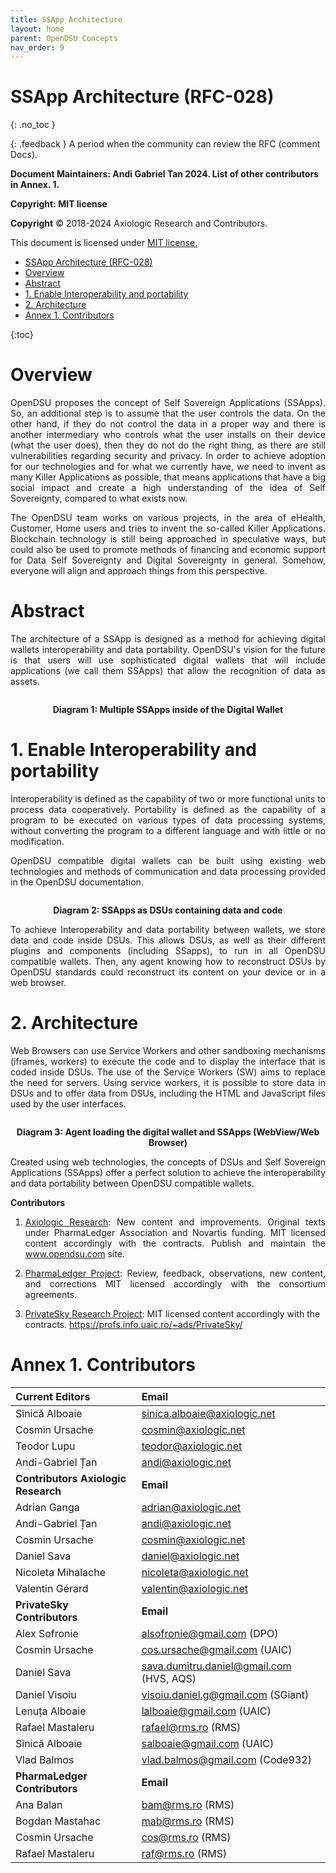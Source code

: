 ```yaml
---
title: SSApp Architecture 
layout: home
parent: OpenDSU Concepts
nav_order: 9
---
```


# SSApp Architecture (RFC-028)
{: .no_toc }

{: .feedback }
A period when the community can review the RFC (comment Docs).



**Document Maintainers: Andi Gabriel Tan 2024. List of other contributors in Annex. 1.**

**Copyright: MIT license**

 **Copyright** © 2018-2024 Axiologic Research and Contributors.

This document is licensed under [MIT license.](https://en.wikipedia.org/wiki/MIT_License)
 
<!-- TOC -->
* [SSApp Architecture (RFC-028)](#ssapp-architecture-rfc-028)
* [Overview](#overview)
* [Abstract](#abstract)
* [1. Enable Interoperability and portability](#1-enable-interoperability-and-portability)
* [2. Architecture](#2-architecture)
* [Annex 1. Contributors](#annex-1-contributors)
<!-- TOC -->
{:toc}




# Overview

<p style='text-align: justify;'>OpenDSU proposes the concept of Self Sovereign Applications (SSApps). So, an additional step is to assume that the user controls the data. On the other hand, if they do not control the data in a proper way and there is another intermediary who controls what the user installs on their device (what the user does), then they do not do the right thing, as there are still vulnerabilities regarding security and privacy. In order to achieve adoption for our technologies and for what we currently have, we need to invent as many Killer Applications as possible, that means applications that have a big social impact and create a high understanding of the idea of Self Sovereignty, compared to what exists now.
</p>

<p style='text-align: justify;'>The OpenDSU team works on various projects, in the area of eHealth, Customer, Home users and tries to invent the so-called Killer Applications. Blockchain technology is still being approached in speculative ways, but could also be used to promote methods of financing and economic support for Data Self Sovereignty and Digital Sovereignty in general. Somehow, everyone will align and approach things from this perspective.
</p>

# Abstract

<p style='text-align: justify;'>The architecture of a SSApp is designed as a method for achieving digital wallets interoperability and data portability. OpenDSU's vision for the future is that users will use sophisticated digital wallets that will include applications (we call them SSApps) that allow the recognition of data as assets.
</p>

<div style="text-align:center;">
    <img alt="" src="https://docs.google.com/drawings/d/e/2PACX-1vQMhWNGZzKHUfvA9nC6Xl-O-_w6rS5SXfM-Wts5SPyLiyUTfzi4mj_wZTGCcMbQvlAZTVvG6ndGTTls/pub?w=548&h=526" class="imgMain" style="max-width: 69%; margin-left: 0px;"/>
    <p><b>Diagram 1: Multiple SSApps inside of the Digital Wallet</b></p>
</div>


# 1. Enable Interoperability and portability

<p style='text-align: justify;'>Interoperability is defined as the capability of two or more functional units to process data cooperatively. Portability is defined as the capability of a program to be executed on various types of data processing systems, without converting the program to a different language and with little or no modification.
</p>

<p style='text-align: justify;'>OpenDSU compatible digital wallets can be built using existing web technologies and methods of communication and data processing provided in the OpenDSU documentation.
</p>

<div style="text-align:center;">
    <img alt="" src="https://docs.google.com/drawings/d/e/2PACX-1vTS4xiV-wSSTO6vMiyfn4RXuOcHgTRWpwkG6heoqUtDseWXwWeRKos8WA1dVlTcZLK5CDTQRMluPa17/pub?w=842&h=346" class="imgMain" style="max-width: 69%; margin-left: 0px;"/>
    <p><b>Diagram 2: SSApps as DSUs containing data and code</b></p>
</div>



<p style='text-align: justify;'>To achieve Interoperability and data portability between wallets, we store data and code inside DSUs. This allows DSUs, as well as their different plugins and components (including SSapps), to run in all OpenDSU compatible wallets. Then, any agent knowing how to reconstruct DSUs by OpenDSU standards could reconstruct its content on your device or in a web browser.
</p>

# 2. Architecture

<p style='text-align: justify;'>Web Browsers can use Service Workers and other sandboxing mechanisms (iframes, workers) to execute the code and to display the interface that is coded inside DSUs. The use of the Service Workers (SW) aims to replace the need for servers. Using service workers, it is possible to store data in DSUs and to offer data from DSUs, including the HTML and JavaScript files used by the user interfaces.
</p>

<div style="text-align:center;">
    <img alt="" src="https://docs.google.com/drawings/d/e/2PACX-1vTM2NHGA6Zcggwd1kEHP5NEbDob0JWPd9T7BWbJI-9BhncIlWrAQvdAjm8csZQ7cqi4IOFlqn874Mba/pub?w=659&h=486" class="imgMain" style="max-width: 69%; margin-left: 0px;"/>
    <p><b>Diagram 3: Agent loading the digital wallet and SSApps (WebView/Web Browser)</b></p>
</div>


<p style='text-align: justify;'>Created using web technologies, the concepts of DSUs and Self Sovereign Applications (SSApps) offer a perfect solution to achieve the interoperability and data portability between OpenDSU compatible wallets.
</p>




**Contributors**


1. <p style='text-align: justify;'><a href="www.axiologic.net">Axiologic Research</a>: New content and improvements. Original texts under PharmaLedger Association and Novartis funding. MIT licensed content accordingly with the contracts. Publish and maintain the <a href="www.opendsu.com">www.opendsu.com</a> site.

2. <p style='text-align: justify;'><a href="www.pharmaledger.eu">PharmaLedger Project</a>: Review, feedback, observations, new content, and corrections MIT licensed accordingly with the consortium agreements.


3. <a href="www.privatesky.xyz">PrivateSky Research Project</a>: MIT licensed content accordingly with the contracts. https://profs.info.uaic.ro/~ads/PrivateSky/


# Annex 1. Contributors

|**Current Editors**                  |**Email**                                 |
|:------------------------------------|:-----------------------------------------|
|Sînică Alboaie                       | sinica.alboaie@axiologic.net             |
|Cosmin Ursache                       | cosmin@axiologic.net                     |
|Teodor Lupu                          | teodor@axiologic.net                     |
|Andi-Gabriel Țan                     | andi@axiologic.net                       |
|**Contributors Axiologic Research**  | **Email**                                |
|Adrian Ganga                         | adrian@axiologic.net                     |
|Andi-Gabriel Țan                     | andi@axiologic.net                       |
|Cosmin Ursache                       | cosmin@axiologic.net                     |
|Daniel Sava                          | daniel@axiologic.net                     |
|Nicoleta Mihalache                   | nicoleta@axiologic.net                   |
|Valentin Gérard                      | valentin@axiologic.net                   |
|**PrivateSky Contributors**          |**Email**                                 |
|Alex Sofronie                        | alsofronie@gmail.com (DPO)               |
|Cosmin Ursache                       | cos.ursache@gmail.com (UAIC)             |
|Daniel Sava                          | sava.dumitru.daniel@gmail.com (HVS, AQS) |
|Daniel Visoiu                        | visoiu.daniel.g@gmail.com (SGiant)       |
|Lenuța Alboaie                       | lalboaie@gmail.com (UAIC)                |
|Rafael Mastaleru                     | rafael@rms.ro (RMS)                      |
|Sînică Alboaie                       | salboaie@gmail.com (UAIC)                |
|Vlad Balmos                          | vlad.balmos@gmail.com (Code932)          |
|**PharmaLedger Contributors**        | **Email**                                |
|Ana Balan                            | bam@rms.ro (RMS)                         |
|Bogdan Mastahac                      | mab@rms.ro (RMS)                         |
|Cosmin Ursache                       | cos@rms.ro (RMS)                         |
|Rafael Mastaleru                     | raf@rms.ro (RMS)                         |